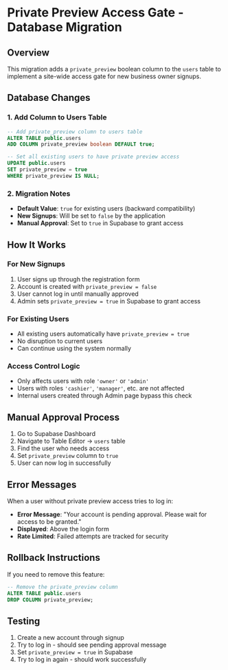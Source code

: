 # Private Preview Access Gate - Database Migration

## Overview
This migration adds a `private_preview` boolean column to the `users` table to implement a site-wide access gate for new business owner signups.

## Database Changes

### 1. Add Column to Users Table
```sql
-- Add private_preview column to users table
ALTER TABLE public.users 
ADD COLUMN private_preview boolean DEFAULT true;

-- Set all existing users to have private preview access
UPDATE public.users 
SET private_preview = true 
WHERE private_preview IS NULL;
```

### 2. Migration Notes
- **Default Value**: `true` for existing users (backward compatibility)
- **New Signups**: Will be set to `false` by the application
- **Manual Approval**: Set to `true` in Supabase to grant access

## How It Works

### For New Signups
1. User signs up through the registration form
2. Account is created with `private_preview = false`
3. User cannot log in until manually approved
4. Admin sets `private_preview = true` in Supabase to grant access

### For Existing Users
- All existing users automatically have `private_preview = true`
- No disruption to current users
- Can continue using the system normally

### Access Control Logic
- Only affects users with role `'owner'` or `'admin'`
- Users with roles `'cashier'`, `'manager'`, etc. are not affected
- Internal users created through Admin page bypass this check

## Manual Approval Process
1. Go to Supabase Dashboard
2. Navigate to Table Editor → `users` table
3. Find the user who needs access
4. Set `private_preview` column to `true`
5. User can now log in successfully

## Error Messages
When a user without private preview access tries to log in:
- **Error Message**: "Your account is pending approval. Please wait for access to be granted."
- **Displayed**: Above the login form
- **Rate Limited**: Failed attempts are tracked for security

## Rollback Instructions
If you need to remove this feature:
```sql
-- Remove the private_preview column
ALTER TABLE public.users 
DROP COLUMN private_preview;
```

## Testing
1. Create a new account through signup
2. Try to log in - should see pending approval message
3. Set `private_preview = true` in Supabase
4. Try to log in again - should work successfully

